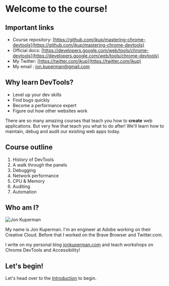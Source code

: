 # Welcome to the course!

## Important links

- Course repository: [https://github.com/jkup/mastering-chrome-devtools](https://github.com/jkup/mastering-chrome-devtools)
- Official docs: [https://developers.google.com/web/tools/chrome-devtools](https://developers.google.com/web/tools/chrome-devtools)
- My Twitter: [https://twitter.com/jkup](https://twitter.com/jkup)
- My email : [jon.kuperman@gmail.com](mailto:jon.kuperman@gmail.com)

## Why learn DevTools?

- Level up your dev skills
- Find bugs quickly
- Become a performance expert
- Figure out how other websites work

There are so many amazing courses that teach you how to **create** web applications. But very few that teach you what to do after! We'll learn how to maintain, debug and audit our existing web apps today.

## Course outline

1. History of DevTools
1. A walk through the panels
1. Debugging
1. Network performance
1. CPU & Memory
1. Auditing
1. Automation

## Who am I?

![Jon Kuperman](jon.jpeg)

My name is Jon Kuperman. I'm an engineer at Adobe working on their Creative Cloud. Before that I worked on the Brave Browser and Twitter.com.

I write on my personal blog [jonkuperman.com](https://jonkuperman.com) and teach workshops on Chrome DevTools and Accessibility!

## Let's begin!

Let's head over to the [Introduction](/lesson/Introduction) to begin.
